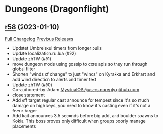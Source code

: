 # <DBM> Dungeons (Dragonflight)

## [r58](https://github.com/DeadlyBossMods/DBM-Dungeons/tree/r58) (2023-01-10)
[Full Changelog](https://github.com/DeadlyBossMods/DBM-Dungeons/compare/r57...r58) [Previous Releases](https://github.com/DeadlyBossMods/DBM-Dungeons/releases)

- Updatet Umbrelskul timers from longer pulls  
- Update localization.ru.lua (#92)  
- Update zhTW (#91)  
- move dungeon mods using gossip to core apis so they run through global filter  
- Shorten "winds of change" to just "winds" on Kyrakka and Erkhart and add wind direction to alerts and timer text  
- Update zhTW (#90)  
    Co-authored-by: Adam <MysticalOS@users.noreply.github.com>  
- close statement  
- Add off target regular cast announce for tempest since it's so much damage on high keys, you need to know it's casting even if it's not a focus target  
- Add bait announces 3.5 seconds before big add, and boulder spawns to Kokia. This boss proves only difficult when groups poorly manage placements  
